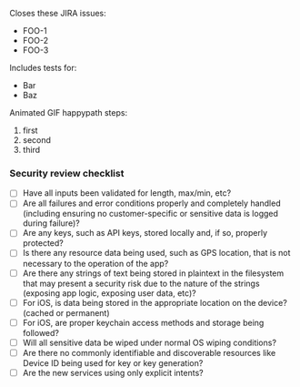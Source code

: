 Closes these JIRA issues:

* FOO-1
* FOO-2
* FOO-3

Includes tests for:

* Bar
* Baz

Animated GIF happypath steps:

1. first
2. second
3. third

### Security review checklist

* [ ] Have all inputs been validated for length, max/min, etc?
* [ ] Are all failures and error conditions properly and completely handled (including ensuring no customer-specific or sensitive data is logged during failure)?
* [ ] Are any keys, such as API keys, stored locally and, if so, properly protected?
* [ ] Is there any resource data being used, such as GPS location, that is not necessary to the operation of the app?
* [ ] Are there any strings of text being stored in plaintext in the filesystem that may present a security risk due to the nature of the strings (exposing app logic, exposing user data, etc)?
* [ ] For iOS, is data being stored in the appropriate location on the device? (cached or permanent) 
* [ ] For iOS, are proper keychain access methods and storage being followed?
* [ ] Will all sensitive data be wiped under normal OS wiping conditions?  
* [ ] Are there no commonly identifiable and discoverable resources like Device ID being used for key or key generation?
* [ ] Are the new services using only explicit intents?